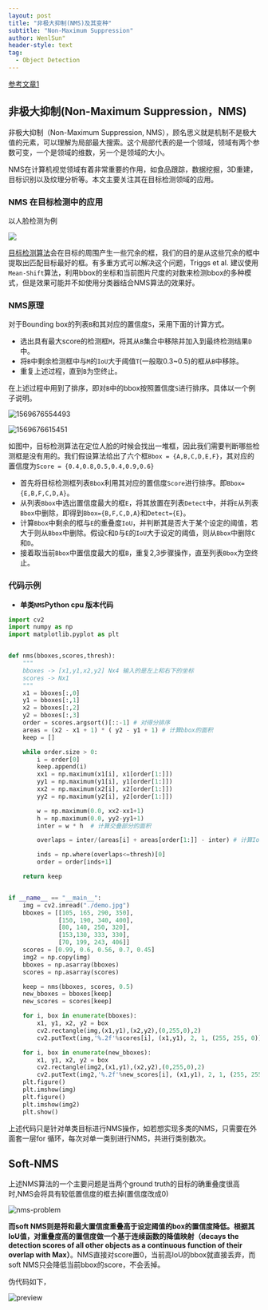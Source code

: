 ```yaml
---
layout: post
title: "非极大抑制(NMS)及其变种"
subtitle: "Non-Maximum Suppression"
author: WenlSun"
header-style: text
tag:
  - Object Detection
---
```


[参考文章1](https://www.cnblogs.com/makefile/p/nms.html)

## 非极大抑制(Non-Maximum Suppression，NMS)

非极大抑制（Non-Maximum Suppression, NMS），顾名思义就是机制不是极大值的元素，可以理解为局部最大搜索。这个局部代表的是一个领域，领域有两个参数可变，一个是领域的维数，另一个是领域的大小。

NMS在计算机视觉领域有着非常重要的作用，如食品跟踪，数据挖掘，3D重建，目标识别以及纹理分析等。本文主要关注其在目标检测领域的应用。



### NMS 在目标检测中的应用

以人脸检测为例

![](/img/nms/demo.jpg)

[目标检测算法]()会在目标的周围产生一些冗余的框，我们的目的是从这些冗余的框中提取出匹配目标最好的框。有多重方式可以解决这个问题，Triggs et al. 建议使用`Mean-Shift`算法，利用bbox的坐标和当前图片尺度的对数来检测bbox的多种模式，但是效果可能并不如使用分类器结合NMS算法的效果好。

### NMS原理

对于Bounding box的列表`B`和其对应的置信度`S`，采用下面的计算方式。

+ 选出具有最大score的检测框`M`，将其从`B`集合中移除并加入到最终检测结果`D`中。
+ 将`B`中剩余检测框中与`M`的`IoU`大于阈值`T`(一般取0.3~0.5)的框从`B`中移除。
+ 重复上述过程，直到`B`为空终止。

在上述过程中用到了排序，即对`B`中的bbox按照置信度`S`进行排序。具体以一个例子说明。

![1569676554493](/img/nms/img1.png)

![1569676615451](/img/nms/img2.png)

如图中，目标检测算法在定位人脸的时候会找出一堆框，因此我们需要判断哪些检测框是没有用的。我们假设算法给出了六个框`Bbox = {A,B,C,D,E,F}`，其对应的置信度为`Score = {0.4,0.8,0.5,0.4,0.9,0.6}`

+ 首先将目标检测框列表`Bbox`利用其对应的置信度`Score`进行排序。即`Bbox={E,B,F,C,D,A}`。
+ 从列表`Bbox`中选出置信度最大的框`E`，将其放置在列表`Detect`中，并将`E`从列表`Bbox`中删除，即得到`Bbox={B,F,C,D,A}`和`Detect={E}`。
+  计算`Bbox`中剩余的框与`E`的重叠度`IoU`，并判断其是否大于某个设定的阈值，若大于则从`Bbox`中删除。假设`C`和`D`与`E`的`IoU`大于设定的阈值，则从`Bbox`中删除`C`和`D`。
+ 接着取当前`Bbox`中置信度最大的框`B`，重复2,3步骤操作，直至列表`Bbox`为空终止。

### 代码示例

+ **单类`NMS`Python cpu 版本代码** 

```python
import cv2
import numpy as np
import matplotlib.pyplot as plt


def nms(bboxes,scores,thresh):
    """
    bboxes -> [x1,y1,x2,y2] Nx4 输入的是左上和右下的坐标
    scores -> Nx1
    """
    x1 = bboxes[:,0]
    y1 = bboxes[:,1]
    x2 = bboxes[:,2]
    y2 = bboxes[:,3]
    order = scores.argsort()[::-1] # 对得分排序
    areas = (x2 - x1 + 1) * ( y2 - y1 + 1) # 计算bbox的面积
    keep = []

    while order.size > 0:
        i = order[0]
        keep.append(i)
        xx1 = np.maximum(x1[i], x1[order[1:]])
        yy1 = np.maximum(y1[i], y1[order[1:]])
        xx2 = np.maximum(x2[i], x2[order[1:]])
        yy2 = np.maximum(y2[i], y2[order[1:]])

        w = np.maximum(0.0, xx2-xx1+1)
        h = np.maximum(0.0, yy2-yy1+1)
        inter = w * h  # 计算交叠部分的面积

        overlaps = inter/(areas[i] + areas[order[1:]] - inter) # 计算IoU

        inds = np.where(overlaps<=thresh)[0]
        order = order[inds+1]

    return keep


if __name__ == "__main__":
    img = cv2.imread("./demo.jpg")
    bboxes = [[105, 165, 290, 350],
              [150, 190, 340, 400],
              [80, 140, 250, 320],
              [153,130, 333, 330],
              [70, 199, 243, 406]]
    scores = [0.99, 0.6, 0.56, 0.7, 0.45]
    img2 = np.copy(img)
    bboxes = np.asarray(bboxes)
    scores = np.asarray(scores)

    keep = nms(bboxes, scores, 0.5)
    new_bboxes = bboxes[keep]
    new_scores = scores[keep]

    for i, box in enumerate(bboxes):
        x1, y1, x2, y2 = box
        cv2.rectangle(img,(x1,y1),(x2,y2),(0,255,0),2)
        cv2.putText(img,'%.2f'%scores[i], (x1,y1), 2, 1, (255, 255, 0))

    for i, box in enumerate(new_bboxes):
        x1, y1, x2, y2 = box
        cv2.rectangle(img2,(x1,y1),(x2,y2),(0,255,0),2)
        cv2.putText(img2,'%.2f'%new_scores[i], (x1,y1), 2, 1, (255, 255, 0))
    plt.figure()
    plt.imshow(img)
    plt.figure()
    plt.imshow(img2)
    plt.show()
```

上述代码只是针对单类目标进行NMS操作，如若想实现多类的NMS，只需要在外面套一层for 循环，每次对单一类别进行NMS，共进行类别数次。



## Soft-NMS

上述NMS算法的一个主要问题是当两个ground truth的目标的确重叠度很高时,NMS会将具有较低置信度的框去掉(置信度改成0)

![nms-problem](/img/nms/img4.png)

**而soft NMS则是将和最大置信度重叠高于设定阈值的box的置信度降低。根据其IoU值，对重叠度高的置信度做一个基于连续函数的降值映射（decays the detection scores of all other objects as a continuous function of their overlap with Max）**。NMS直接对score置0，当前高IoU的bbox就直接丢弃，而soft NMS只会降低当前bbox的score，不会丢掉。

伪代码如下，

![preview](/img/nms/img3.jpg)


